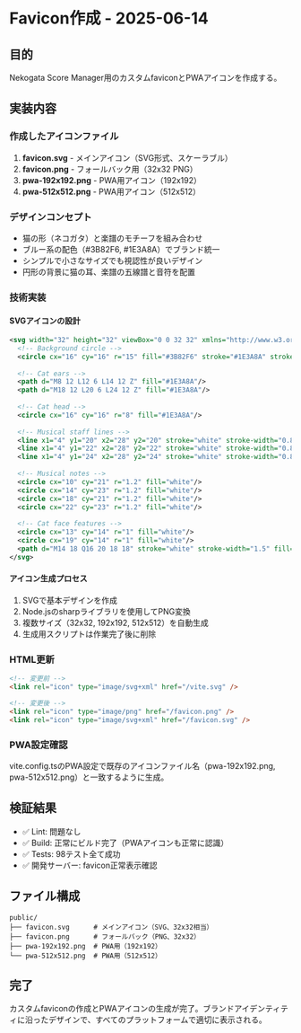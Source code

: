 # Favicon作成 - 2025-06-14

## 目的
Nekogata Score Manager用のカスタムfaviconとPWAアイコンを作成する。

## 実装内容

### 作成したアイコンファイル
1. **favicon.svg** - メインアイコン（SVG形式、スケーラブル）
2. **favicon.png** - フォールバック用（32x32 PNG）
3. **pwa-192x192.png** - PWA用アイコン（192x192）
4. **pwa-512x512.png** - PWA用アイコン（512x512）

### デザインコンセプト
- 猫の形（ネコガタ）と楽譜のモチーフを組み合わせ
- ブルー系の配色（#3B82F6, #1E3A8A）でブランド統一
- シンプルで小さなサイズでも視認性が良いデザイン
- 円形の背景に猫の耳、楽譜の五線譜と音符を配置

### 技術実装

#### SVGアイコンの設計
```svg
<svg width="32" height="32" viewBox="0 0 32 32" xmlns="http://www.w3.org/2000/svg">
  <!-- Background circle -->
  <circle cx="16" cy="16" r="15" fill="#3B82F6" stroke="#1E3A8A" stroke-width="2"/>
  
  <!-- Cat ears -->
  <path d="M8 12 L12 6 L14 12 Z" fill="#1E3A8A"/>
  <path d="M18 12 L20 6 L24 12 Z" fill="#1E3A8A"/>
  
  <!-- Cat head -->
  <circle cx="16" cy="16" r="8" fill="#1E3A8A"/>
  
  <!-- Musical staff lines -->
  <line x1="4" y1="20" x2="28" y2="20" stroke="white" stroke-width="0.8"/>
  <line x1="4" y1="22" x2="28" y2="22" stroke="white" stroke-width="0.8"/>
  <line x1="4" y1="24" x2="28" y2="24" stroke="white" stroke-width="0.8"/>
  
  <!-- Musical notes -->
  <circle cx="10" cy="21" r="1.2" fill="white"/>
  <circle cx="14" cy="23" r="1.2" fill="white"/>
  <circle cx="18" cy="21" r="1.2" fill="white"/>
  <circle cx="22" cy="23" r="1.2" fill="white"/>
  
  <!-- Cat face features -->
  <circle cx="13" cy="14" r="1" fill="white"/>
  <circle cx="19" cy="14" r="1" fill="white"/>
  <path d="M14 18 Q16 20 18 18" stroke="white" stroke-width="1.5" fill="none"/>
</svg>
```

#### アイコン生成プロセス
1. SVGで基本デザインを作成
2. Node.jsのsharpライブラリを使用してPNG変換
3. 複数サイズ（32x32, 192x192, 512x512）を自動生成
4. 生成用スクリプトは作業完了後に削除

### HTML更新
```html
<!-- 変更前 -->
<link rel="icon" type="image/svg+xml" href="/vite.svg" />

<!-- 変更後 -->
<link rel="icon" type="image/png" href="/favicon.png" />
<link rel="icon" type="image/svg+xml" href="/favicon.svg" />
```

### PWA設定確認
vite.config.tsのPWA設定で既存のアイコンファイル名（pwa-192x192.png, pwa-512x512.png）と一致するように生成。

## 検証結果
- ✅ Lint: 問題なし
- ✅ Build: 正常にビルド完了（PWAアイコンも正常に認識）
- ✅ Tests: 98テスト全て成功
- ✅ 開発サーバー: favicon正常表示確認

## ファイル構成
```
public/
├── favicon.svg      # メインアイコン（SVG、32x32相当）
├── favicon.png      # フォールバック（PNG、32x32）
├── pwa-192x192.png  # PWA用（192x192）
└── pwa-512x512.png  # PWA用（512x512）
```

## 完了
カスタムfaviconの作成とPWAアイコンの生成が完了。ブランドアイデンティティに沿ったデザインで、すべてのプラットフォームで適切に表示される。